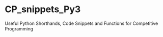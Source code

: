 # CP_snippets_Py3
Useful Python Shorthands, Code Snippets and Functions for Competitive Programming
